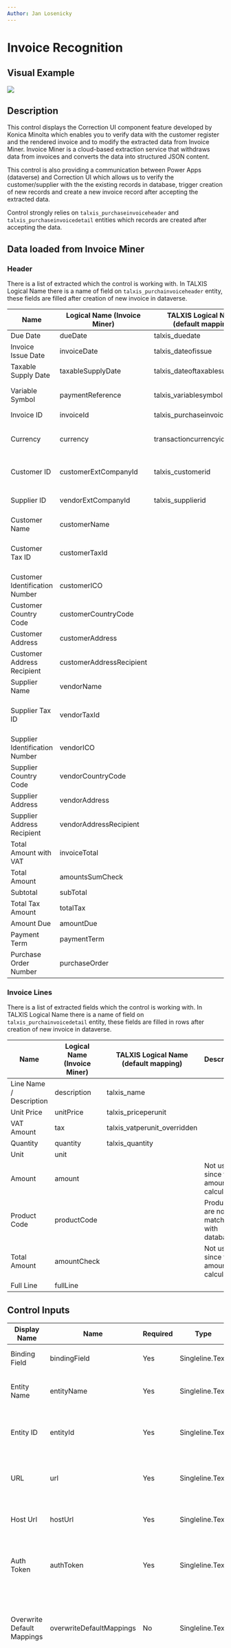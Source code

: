 ```yaml
---
Author: Jan Losenicky
---
```

# Invoice Recognition

## Visual Example

<img src='/.attachments/applications/Controls/InvoiceRecognition/invoicerecognition-preview.png' />

## Description

This control displays the Correction UI component feature developed by Konica Minolta which enables you to verify data with the customer register and the rendered invoice and to modify the extracted data from Invoice Miner. Invoice Miner is a cloud-based extraction service that withdraws data from invoices and converts the data into structured JSON content.

This control is also providing a communication between Power Apps (dataverse) and Correction UI which allows us to verify the customer/supplier with the the existing records in database, trigger creation of new records and create a new invoice record after accepting the extracted data.

Control strongly relies on `talxis_purchaseinvoiceheader` and `talxis_purchaseinvoicedetail` entities which records are created after accepting the data.

## Data loaded from Invoice Miner

### Header
There is a list of extracted which the control is working with. In TALXIS Logical Name there is a name of field on `talxis_purchainvoiceheader` entity, these fields are filled after creation of new invoice in dataverse.

| Name | Logical Name (Invoice Miner) | TALXIS Logical Name (default mapping) | Description |
| --- | --- | --- | --- |
| Due Date | dueDate | talxis_duedate |  |
| Invoice Issue Date | invoiceDate | talxis_dateofissue  |  |
| Taxable Supply Date| taxableSupplyDate | talxis_dateoftaxablesupply |  |
| Variable Symbol | paymentReference | talxis_variablesymbol | Variable symbol/Payment reference |
| Invoice ID | invoiceId | talxis_purchaseinvoicenumber |
| Currency  | currency | transactioncurrencyid | Currency is matched by iso code in dataverse |
| Customer ID | customerExtCompanyId | talxis_customerid | guid of matched customer in database |
| Supplier ID | vendorExtCompanyId | talxis_supplierid | guid of matched supplier in dataverse |
| Customer Name | customerName |  |  |
| Customer Tax ID | customerTaxId |  | Used for matching customer with database |
| Customer Identification Number | customerICO |  |  |
| Customer Country Code | customerCountryCode |  |  |
| Customer Address | customerAddress |  |  |
| Customer Address Recipient | customerAddressRecipient |  |
| Supplier Name | vendorName |  |  |
| Supplier Tax ID | vendorTaxId |  | Used for matching supplier with database |
| Supplier Identification Number | vendorICO |  |  |
| Supplier Country Code | vendorCountryCode |  |  |
| Supplier Address | vendorAddress |  |  |
| Supplier Address Recipient | vendorAddressRecipient |  |  |
| Total Amount with VAT | invoiceTotal |  |  |
| Total Amount | amountsSumCheck |  |  |
| Subtotal | subTotal |  |  |
| Total Tax Amount | totalTax |  |  |
| Amount Due | amountDue |  |  |
| Payment Term | paymentTerm |  |  |
| Purchase Order Number | purchaseOrder |  |  |

### Invoice Lines
There is a list of extracted fields which the control is working with. In TALXIS Logical Name there is a name of field on `talxis_purchainvoicedetail` entity, these fields are filled in rows after creation of new invoice in dataverse.

| Name | Logical Name (Invoice Miner) | TALXIS Logical Name (default mapping) | Description |
| --- | --- | --- | --- |
| Line Name / Description | description | talxis_name |  |
| Unit Price | unitPrice | talxis_priceperunit |  |
| VAT Amount | tax | talxis_vatperunit_overridden |  |
| Quantity | quantity | talxis_quantity |  |
| Unit | unit |  |  |
| Amount | amount |  | Not used since total amount is calculated. |
| Product Code | productCode |  | Products are not matched with database. |
| Total Amount | amountCheck |  | Not used since total amount is calculated. |
| Full Line | fullLine |  |  |

## Control Inputs

| Display Name | Name | Required | Type | Description |
| --- | --- | --- | --- | --- |
| Binding Field | bindingField | Yes | Singleline.Text | Binding field for the control |
| Entity Name | entityName | Yes | Singleline.Text | Name of the entity where the control is bound |
| Entity ID | entityId | Yes | Singleline.Text | ID of the record where the control is bound |
| URL | url | Yes | Singleline.Text | Url of the target invoice from Invoice Miner |
| Host Url | hostUrl | Yes | Singleline.Text | Host url of the Invoice Miner cloud service | 
| Auth Token | authToken | Yes | Singleline.Text | Auth Token used for authorization with Invoice Miner service | 
| Overwrite Default Mappings | overwriteDefaultMappings | No | Singleline.Text | Used to overwrite the default mappings to dataverse columns, example below. |
| Additional Mappings | additionalMappings | No | Singleline.Text | Used to add mappings to the default ones, in case you want to leave the default but add some custom |

### Example of binding control to a form
```
<customControl formFactor="0" name="talxis_TALXIS.PCF.InvoiceRecognition">
		<parameters>
				<bindingField type="SingleLine.Text">data_bindingfield</bindingField>
				<url type="SingleLine.Text">data_invoiceurl</url>
				<authToken type="SingleLine.Text">data_authtoken</authToken>
				<hostUrl static="true" type="SingleLine.Text">https://{% environmentvariable talxis_apps_procurement_invoiceai_environmenturl %}</hostUrl>
				<entityName static="true" type="SingleLine.Text">talxis_document</entityName>
				<entityId type="SingleLine.Text">data_documentid</entityId>
			  <additionalMappings static="true" type="SingleLine.Text" >[{"invoiceMinerPropertyName": "purchaseOrder","invoiceMinerLocation": "header","logicalName": "ntg_purchaseordernumber","type": "text"},{"invoiceMinerPropertyName": "totalTax","invoiceMinerLocation": "header","logicalName": "ntg_totalvatamount","type": "number"}]</additionalMappings>
	 </parameters>
</customControl>
```

### Default column mappings object
**Mappings**
```
[
  {
    invoiceMinerPropertyName: "vendorExtCompanyId",
    invoiceMinerLocation: "header",
    logicalName: "talxis_supplierid@odata.bind",
    type: "lookup",
    targetEntitySetName: "accounts"
  },
  {
    invoiceMinerPropertyName: "customerExtCompanyId",
    invoiceMinerLocation: "header",
    logicalName: "talxis_customerid@odata.bind",
    type: "lookup",
    targetEntitySetName: "accounts"
  },
  {
    invoiceMinerPropertyName: "invoiceDate",
    invoiceMinerLocation: "header",
    logicalName: "talxis_dateofissue",
    type: "date"
  },
  {
    invoiceMinerPropertyName: "dueDate",
    invoiceMinerLocation: "header",
    logicalName: "talxis_duedate",
    type: "date"
  },
  {
    invoiceMinerPropertyName: "taxableSupplyDate",
    invoiceMinerLocation: "header",
    logicalName: "talxis_dateoftaxablesupply",
    type: "date"
  },
  {
    invoiceMinerPropertyName: "invoiceId",
    invoiceMinerLocation: "header",
    logicalName: "talxis_purchaseinvoicenumber",
    type: "text"
  },
  {
    invoiceMinerPropertyName: "paymentReference",
    invoiceMinerLocation: "header",
    logicalName: "talxis_variablesymbol",
    type: "text"
  },
  {
    invoiceMinerPropertyName: "currency",
    invoiceMinerLocation: "header",
    logicalName: "transactioncurrencyid@odata.bind",
    type: "transactioncurrency"
  },
  {
    invoiceMinerPropertyName: "unitPrice",
    invoiceMinerLocation: "lineItems",
    logicalName: "talxis_priceperunit",
    type: "number"
  },
  {
    invoiceMinerPropertyName: "tax",
    invoiceMinerLocation: "lineItems",
    logicalName: "talxis_vatperunit_overridden",
    type: "number"
  },
  {
    invoiceMinerPropertyName: "quantity",
    invoiceMinerLocation: "lineItems",
    logicalName: "talxis_quantity",
    type: "number"
  },
  {
    invoiceMinerPropertyName: "description",
    invoiceMinerLocation: "lineItems",
    logicalName: "talxis_name",
    type: "text",
    defaultValue: "Generated line",
    maxLenght: 100
  }
]
```

**Interface**
```
{
  invoiceMinerPropertyName: string,
  invoiceMinerLocation: "header" | "lineItems",
  logicalName: string,
  type: "text" | "number" | "date" | "lookup" | "transactioncurrency",
  targetEntitySetName?: string | undefined,
  defaultValue?: any | undefined,
  maxLenght?: number | undefined
}
```
